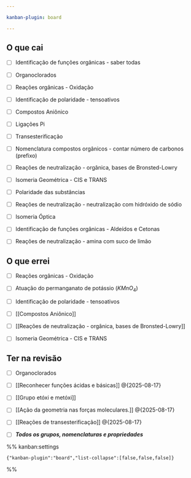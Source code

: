 ```yaml
---

kanban-plugin: board

---
```


## O que cai

- [ ] Identificação de funções orgânicas - saber todas
- [ ] Organoclorados
- [ ] Reações orgânicas - Oxidação
- [ ] Identificação de polaridade - tensoativos
- [ ] Compostos Aniônico
- [ ] Ligações Pi
- [ ] Transesterificação
- [ ] Nomenclatura compostos orgânicos - contar número de carbonos (prefixo)
- [ ] Reações de neutralização - orgânica, bases de Bronsted-Lowry
- [ ] Isomeria Geométrica - CIS e TRANS
- [ ] Polaridade das substâncias
- [ ] Reações de neutralização - neutralização com hidróxido de sódio
- [ ] Isomeria Óptica
- [ ] Identificação de funções orgânicas - Aldeídos e Cetonas
- [ ] Reações de neutralização - amina com suco de limão


## O que errei

- [ ] Reações orgânicas - Oxidação
- [ ] Atuação do permanganato de potássio ($KMnO_{4}$)
- [ ] Identificação de polaridade - tensoativos
- [ ] [[Compostos Aniônico]]
- [ ] [[Reações de neutralização - orgânica, bases de Bronsted-Lowry]]
- [ ] Isomeria Geométrica - CIS e TRANS


## Ter na revisão

- [ ] Organoclorados
- [ ] [[Reconhecer funções ácidas e básicas]] @{2025-08-17}
- [ ] [[Grupo etóxi e metóxi]]
- [ ] [[Ação da geometria nas forças moleculares.]] @{2025-08-17}
- [ ] [[Reações de transesterificação]] @{2025-08-17}
- [ ] ***Todos os grupos, nomenclaturas e propriedades***




%% kanban:settings
```
{"kanban-plugin":"board","list-collapse":[false,false,false]}
```
%%